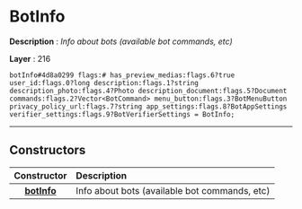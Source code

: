 # BotInfo

**Description** : *Info about bots \(available bot commands, etc\)*

**Layer** : 216

```tl
botInfo#4d8a0299 flags:# has_preview_medias:flags.6?true user_id:flags.0?long description:flags.1?string description_photo:flags.4?Photo description_document:flags.5?Document commands:flags.2?Vector<BotCommand> menu_button:flags.3?BotMenuButton privacy_policy_url:flags.7?string app_settings:flags.8?BotAppSettings verifier_settings:flags.9?BotVerifierSettings = BotInfo;
```

---

## Constructors

| Constructor | Description |
| :---: | :--- |
| [**botInfo**](constructor/botInfo) | Info about bots (available bot commands, etc) |